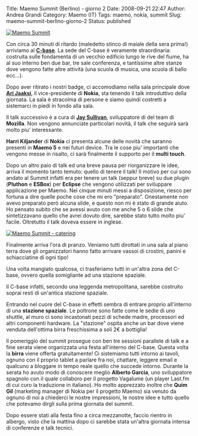 Title: Maemo Summit (Berlino) - giorno 2
Date: 2008-09-21 22:47
Author: Andrea Grandi
Category: Maemo (IT)
Tags: maemo, nokia, summit
Slug: maemo-summit-berlino-giorno-2
Status: published

[![Maemo Summit](http://wiki.maemo.org/images/9/9c/MaemoSummit091908.jpg)]()

Con circa 30 minuti di ritardo (maledetto stinco di maiale della sera
prima!) arriviamo al [**C-base**](http://www.c-base.org/). La sede del
C-base è veramente straordinaria: costruita sulle fondamenta di un
vecchio edificio lungo le rive del fiume, ha al suo interno ben due bar,
tre sale conferenza, e tantissime altre stanze dove vengono fatte altre
attività (una scuola di musica, una scuola di ballo ecc...).

Dopo aver ritirato i nostri badge, ci accomodiamo nella sala principale
dove [**Ari Jaaksi**](http://maemo.org/profile/view/jaaksi/), il
vice-presidente di **Nokia**, sta tenendo il talk introduttivo della
giornata. La sala è stracolma di persone e siamo quindi costretti a
sistemarci in piedi in fondo alla sala.

Il talk successivo è a cura di [**Jay Sullivan**](http://dailythemes.wordpress.com/), sviluppatore di del team
di **Mozilla**. Non vengono annunciate particolari novità, il talk che
seguirà sarà molto piu' interessante.

**Harri Kiljander** di **Nokia** ci presenta alcune delle novità che
saranno presenti in **Maemo 5** e nei futuri device. Tra le cose piu'
importanti che vengono messe in risalto, ci sarà finalmente il supporto
per il **multi touch**.

Dopo un altro paio di talk ed una breve pausa per riorganizzare le idee,
arriva il momento tanto temuto: quello di tenere il talk! Il motivo per
cui sono andato al Summit infatti era per tenere un talk (seppur breve)
su due plugin (**Pluthon** e **ESBox**) per **Eclipse** che vengono
utilizzati per sviluppare applicazione per Maemo. Nei cinque minuti
messi a disposizione, riesco per fortuna a dire quelle poche cose che mi
ero "preparato". Onestamente non avevo preparato però alcuna slide, e
questo non mi è stato di grande aiuto. Ho pensato subito che se avessi
avuto con me anche 5 o 6 slide che sintetizzavano quello che avrei
dovuto dire, sarebbe stato tutto molto piu' facile. Oltretutto il talk
doveva essere in inglese.

[![Maemo Summit - catering](http://wiki.maemo.org/images/7/7d/MaemoSummit_catering.jpg)]()

Finalmente arriva l'ora di pranzo. Veniamo tutti dirottati in una sala al piano
terra dove gli organizzatori hanno fatto arrivare vassoi di crostini,
panini e schiacciatine di ogni tipo!

Una volta mangiato qualcosa, ci trasferiamo tutti in un'altra zona del
C-base, ovvero quella somigliante ad una stazione spaziale.

Il C-base infatti, secondo una leggenda metropolitana, sarebbe costruito
soprai resti di un'antica stazione spaziale.

Entrando nel cuore del C-base in effetti sembra di entrare proprio
all'interno di una **stazione spaziale**. Le poltrone sono fatte come le
sedie di uno shuttle, al muro ci sono incastonati pezzi di schede madre,
processori ed altri componenti hardware. La "stazione" ospita anche un
bar dove viene venduta dell'ottima birra freschissima a soli 2€ a
bottiglia!

Il pomeriggio del summit prosegue con ben tre sessioni parallele di talk
e a fine serata viene organizzata una festa all'interno del C-base.
Questa volta la **birra** viene offerta gratuitamente! Ci sistemiamo
tutti intorno ai tavoli, ognuno con il proprio tablet a parlare fra noi,
chattare, leggere email e qualcuno a bloggare in tempo reale quello che
succede intorno. Durante la serata ho avuto modo di conoscere meglio
**Alberto Garcia**, uno sviluppatore spagnolo con il quale collaboro per
il progetto Vagalume (un player Last.fm di cui curo la traduzione in
italiano). Ho molto apprezzato inoltre che **Quim Gil** (marketing
manager di Nokia per il progetto Maemo) sia venuto da ognuno di noi a
chiederci le nostre impressioni, le nostre idee e tutto quello che
potevamo dirgli sulla prima giornata del summit.

Dopo essere stati alla festa fino a circa mezzanotte, faccio rientro in
albergo, visto che la mattina dopo ci sarebbe stata un'altra giornata
intensa di conferenze e talk tecnici.
